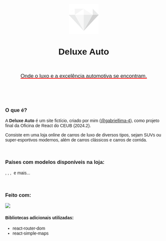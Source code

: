 <br/>

<div class="titulo" align="center">
    <img src="./deluxeAuto/src/assets/icons/diamante96.png"/>
    <h1>Deluxe Auto</h1>
    <br/>
    <p>Onde o luxo e a excelência automotiva se encontram.</p>    
</div>



### O que é?
A **Deluxe Auto** é um site fictício, criado por mim ([@gabriellima-4](https://github.com/gabriellima-4)), como projeto final da Oficina de React do CEUB (2024.2).

Consiste em uma loja online de carros de luxo de diversos tipos, sejam SUVs ou super-esportivos modernos, além de carros clássicos e carros de corrida.

<br/>

### Países com modelos disponíveis na loja:
<img src="https://img.icons8.com/?size=100&id=fIgZUHgwc76e&format=png&color=000000" alt="" width="35px"/>,
<img src="https://img.icons8.com/?size=100&id=ShNNs7i8tXQF&format=png&color=000000" alt="" width="35px" />,
<img src="https://img.icons8.com/?size=100&id=WmOfu4e7Rvp7&format=png&color=000000" alt="" width="35px"/>,
<img src="https://img.icons8.com/?size=100&id=FeSjxToMjcoN&format=png&color=000000" alt="" width="35px"/>
e mais...

<br/>

### Feito com:
<img src="https://cdn.jsdelivr.net/gh/devicons/devicon@latest/icons/react/react-original-wordmark.svg" width="75px"/>

#### Bibliotecas adicionais utilizadas:
<ul>
    <li>react-router-dom</li>
    <li>react-simple-maps</li>
</ul>

<style>
    @import url('https://fonts.googleapis.com/css2?family=Arimo:ital,wght@0,400..700;1,400..700&display=swap');

    *{
        font-family: Arimo;
    }

    .titulo{
        margin-bottom: 90px;
    }

    .titulo p{
        font-size: 17px;
        text-decoration: underline;
        text-decoration-color: red;
        text-decoration-thickness: 2px;
    }
</style>